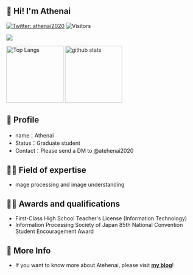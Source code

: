## 👋 Hi! I'm Athenai
[![Twitter: athenai2020](https://img.shields.io/twitter/follow/athenai2020?style=social)](https://twitter.com/athenai2020)
![Visitors](https://visitor-badge.glitch.me/badge?page_id=aafoxdev&left_color=gray&right_color=blue)

![](https://github-profile-summary-cards.vercel.app/api/cards/profile-details?username=aafoxdev&theme=vue)

<p align="left"> 
  <img alt="Top Langs" height="150px" src="https://github-readme-stats.vercel.app/api/top-langs/?username=aafoxdev&layout=compact&count_private=true&show_icons=true&show_icons=true&theme=onedark" />
  <img alt="github stats" height="150px" src="https://github-readme-stats.vercel.app/api?username=aafoxdev&count_private=true&show_icons=true&show_icons=true&theme=onedark" />
</p>

## 🐤 Profile
- name：Athenai
- Status：Graduate student
- Contact：Please send a DM to @atehenai2020
## 🧙‍♂️ Field of expertise
- mage processing and image understanding
## 🧙‍♂️ Awards and qualifications
- First-Class High School Teacher's License (Information Technology)
- Information Processing Society of Japan 85th National Convention Student Encouragement Award

## 🐾 More Info
- If you want to know more about Atehenai, please visit [**my blog**](https://aafox.net)!